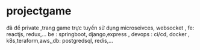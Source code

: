 # projectgame

đã để private ,trang game trực tuyến sử dụng microseivces, websocket , fe: reactjs, redux,... be : springboot, django,express , devops : ci/cd, docker , k8s,teraform,aws,,db: postgredsql, redis,...
